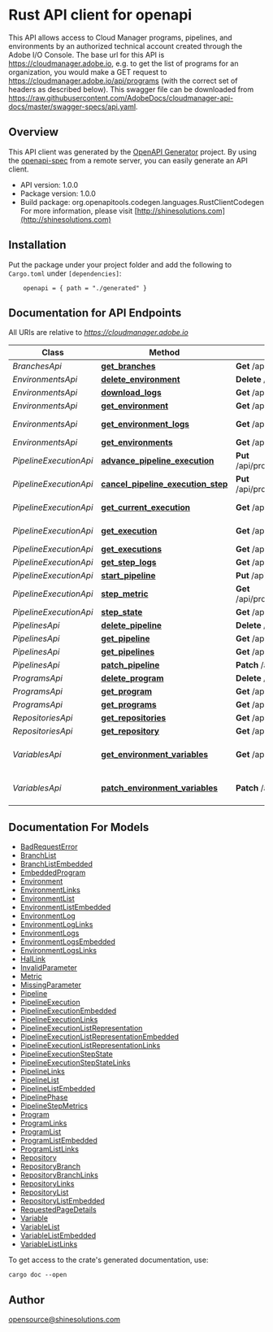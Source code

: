 # Rust API client for openapi

This API allows access to Cloud Manager programs, pipelines, and environments by an authorized technical account created through the Adobe I/O Console. The base url for this API is https://cloudmanager.adobe.io, e.g. to get the list of programs for an organization, you would make a GET request to https://cloudmanager.adobe.io/api/programs (with the correct set of headers as described below). This swagger file can be downloaded from https://raw.githubusercontent.com/AdobeDocs/cloudmanager-api-docs/master/swagger-specs/api.yaml.

## Overview

This API client was generated by the [OpenAPI Generator](https://openapi-generator.tech) project.  By using the [openapi-spec](https://openapis.org) from a remote server, you can easily generate an API client.

- API version: 1.0.0
- Package version: 1.0.0
- Build package: org.openapitools.codegen.languages.RustClientCodegen
For more information, please visit [http://shinesolutions.com](http://shinesolutions.com)

## Installation

Put the package under your project folder and add the following to `Cargo.toml` under `[dependencies]`:

```
    openapi = { path = "./generated" }
```

## Documentation for API Endpoints

All URIs are relative to *https://cloudmanager.adobe.io*

Class | Method | HTTP request | Description
------------ | ------------- | ------------- | -------------
*BranchesApi* | [**get_branches**](docs/BranchesApi.md#get_branches) | **Get** /api/program/{programId}/repository/{repositoryId}/branches | List Branches
*EnvironmentsApi* | [**delete_environment**](docs/EnvironmentsApi.md#delete_environment) | **Delete** /api/program/{programId}/environment/{environmentId} | DeleteEnvironment
*EnvironmentsApi* | [**download_logs**](docs/EnvironmentsApi.md#download_logs) | **Get** /api/program/{programId}/environment/{environmentId}/logs/download | Download Logs
*EnvironmentsApi* | [**get_environment**](docs/EnvironmentsApi.md#get_environment) | **Get** /api/program/{programId}/environment/{environmentId} | Get Environment
*EnvironmentsApi* | [**get_environment_logs**](docs/EnvironmentsApi.md#get_environment_logs) | **Get** /api/program/{programId}/environment/{environmentId}/logs | Get Environment Logs
*EnvironmentsApi* | [**get_environments**](docs/EnvironmentsApi.md#get_environments) | **Get** /api/program/{programId}/environments | List Environments
*PipelineExecutionApi* | [**advance_pipeline_execution**](docs/PipelineExecutionApi.md#advance_pipeline_execution) | **Put** /api/program/{programId}/pipeline/{pipelineId}/execution/{executionId}/phase/{phaseId}/step/{stepId}/advance | Advance
*PipelineExecutionApi* | [**cancel_pipeline_execution_step**](docs/PipelineExecutionApi.md#cancel_pipeline_execution_step) | **Put** /api/program/{programId}/pipeline/{pipelineId}/execution/{executionId}/phase/{phaseId}/step/{stepId}/cancel | Cancel
*PipelineExecutionApi* | [**get_current_execution**](docs/PipelineExecutionApi.md#get_current_execution) | **Get** /api/program/{programId}/pipeline/{pipelineId}/execution | Get current pipeline execution
*PipelineExecutionApi* | [**get_execution**](docs/PipelineExecutionApi.md#get_execution) | **Get** /api/program/{programId}/pipeline/{pipelineId}/execution/{executionId} | Get pipeline execution
*PipelineExecutionApi* | [**get_executions**](docs/PipelineExecutionApi.md#get_executions) | **Get** /api/program/{programId}/pipeline/{pipelineId}/executions | List Executions
*PipelineExecutionApi* | [**get_step_logs**](docs/PipelineExecutionApi.md#get_step_logs) | **Get** /api/program/{programId}/pipeline/{pipelineId}/execution/{executionId}/phase/{phaseId}/step/{stepId}/logs | Get logs
*PipelineExecutionApi* | [**start_pipeline**](docs/PipelineExecutionApi.md#start_pipeline) | **Put** /api/program/{programId}/pipeline/{pipelineId}/execution | Start the pipeline
*PipelineExecutionApi* | [**step_metric**](docs/PipelineExecutionApi.md#step_metric) | **Get** /api/program/{programId}/pipeline/{pipelineId}/execution/{executionId}/phase/{phaseId}/step/{stepId}/metrics | Get step metrics
*PipelineExecutionApi* | [**step_state**](docs/PipelineExecutionApi.md#step_state) | **Get** /api/program/{programId}/pipeline/{pipelineId}/execution/{executionId}/phase/{phaseId}/step/{stepId} | Get step state
*PipelinesApi* | [**delete_pipeline**](docs/PipelinesApi.md#delete_pipeline) | **Delete** /api/program/{programId}/pipeline/{pipelineId} | Delete a Pipeline
*PipelinesApi* | [**get_pipeline**](docs/PipelinesApi.md#get_pipeline) | **Get** /api/program/{programId}/pipeline/{pipelineId} | Get Pipeline
*PipelinesApi* | [**get_pipelines**](docs/PipelinesApi.md#get_pipelines) | **Get** /api/program/{programId}/pipelines | List Pipelines
*PipelinesApi* | [**patch_pipeline**](docs/PipelinesApi.md#patch_pipeline) | **Patch** /api/program/{programId}/pipeline/{pipelineId} | Patches Pipeline
*ProgramsApi* | [**delete_program**](docs/ProgramsApi.md#delete_program) | **Delete** /api/program/{programId} | Delete Program
*ProgramsApi* | [**get_program**](docs/ProgramsApi.md#get_program) | **Get** /api/program/{programId} | Get Program
*ProgramsApi* | [**get_programs**](docs/ProgramsApi.md#get_programs) | **Get** /api/programs | Lists Programs
*RepositoriesApi* | [**get_repositories**](docs/RepositoriesApi.md#get_repositories) | **Get** /api/program/{programId}/repositories | Lists Repositories
*RepositoriesApi* | [**get_repository**](docs/RepositoriesApi.md#get_repository) | **Get** /api/program/{programId}/repository/{repositoryId} | Get Repository
*VariablesApi* | [**get_environment_variables**](docs/VariablesApi.md#get_environment_variables) | **Get** /api/program/{programId}/environment/{environmentId}/variables | List User Environment Variables
*VariablesApi* | [**patch_environment_variables**](docs/VariablesApi.md#patch_environment_variables) | **Patch** /api/program/{programId}/environment/{environmentId}/variables | Patch User Environment Variables


## Documentation For Models

 - [BadRequestError](docs/BadRequestError.md)
 - [BranchList](docs/BranchList.md)
 - [BranchListEmbedded](docs/BranchListEmbedded.md)
 - [EmbeddedProgram](docs/EmbeddedProgram.md)
 - [Environment](docs/Environment.md)
 - [EnvironmentLinks](docs/EnvironmentLinks.md)
 - [EnvironmentList](docs/EnvironmentList.md)
 - [EnvironmentListEmbedded](docs/EnvironmentListEmbedded.md)
 - [EnvironmentLog](docs/EnvironmentLog.md)
 - [EnvironmentLogLinks](docs/EnvironmentLogLinks.md)
 - [EnvironmentLogs](docs/EnvironmentLogs.md)
 - [EnvironmentLogsEmbedded](docs/EnvironmentLogsEmbedded.md)
 - [EnvironmentLogsLinks](docs/EnvironmentLogsLinks.md)
 - [HalLink](docs/HalLink.md)
 - [InvalidParameter](docs/InvalidParameter.md)
 - [Metric](docs/Metric.md)
 - [MissingParameter](docs/MissingParameter.md)
 - [Pipeline](docs/Pipeline.md)
 - [PipelineExecution](docs/PipelineExecution.md)
 - [PipelineExecutionEmbedded](docs/PipelineExecutionEmbedded.md)
 - [PipelineExecutionLinks](docs/PipelineExecutionLinks.md)
 - [PipelineExecutionListRepresentation](docs/PipelineExecutionListRepresentation.md)
 - [PipelineExecutionListRepresentationEmbedded](docs/PipelineExecutionListRepresentationEmbedded.md)
 - [PipelineExecutionListRepresentationLinks](docs/PipelineExecutionListRepresentationLinks.md)
 - [PipelineExecutionStepState](docs/PipelineExecutionStepState.md)
 - [PipelineExecutionStepStateLinks](docs/PipelineExecutionStepStateLinks.md)
 - [PipelineLinks](docs/PipelineLinks.md)
 - [PipelineList](docs/PipelineList.md)
 - [PipelineListEmbedded](docs/PipelineListEmbedded.md)
 - [PipelinePhase](docs/PipelinePhase.md)
 - [PipelineStepMetrics](docs/PipelineStepMetrics.md)
 - [Program](docs/Program.md)
 - [ProgramLinks](docs/ProgramLinks.md)
 - [ProgramList](docs/ProgramList.md)
 - [ProgramListEmbedded](docs/ProgramListEmbedded.md)
 - [ProgramListLinks](docs/ProgramListLinks.md)
 - [Repository](docs/Repository.md)
 - [RepositoryBranch](docs/RepositoryBranch.md)
 - [RepositoryBranchLinks](docs/RepositoryBranchLinks.md)
 - [RepositoryLinks](docs/RepositoryLinks.md)
 - [RepositoryList](docs/RepositoryList.md)
 - [RepositoryListEmbedded](docs/RepositoryListEmbedded.md)
 - [RequestedPageDetails](docs/RequestedPageDetails.md)
 - [Variable](docs/Variable.md)
 - [VariableList](docs/VariableList.md)
 - [VariableListEmbedded](docs/VariableListEmbedded.md)
 - [VariableListLinks](docs/VariableListLinks.md)


To get access to the crate's generated documentation, use:

```
cargo doc --open
```

## Author

opensource@shinesolutions.com

